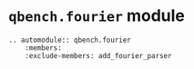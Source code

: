 # `qbench.fourier` module

```{eval-rst} 
.. automodule:: qbench.fourier
    :members:
    :exclude-members: add_fourier_parser 
```
